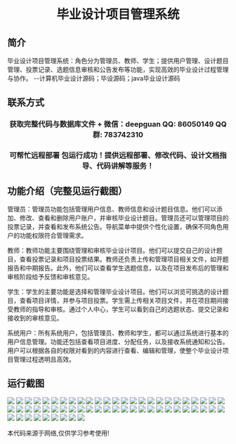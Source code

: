 <p><h1 align="center">毕业设计项目管理系统</h1></p>

## 简介
毕业设计项目管理系统：角色分为管理员、教师、学生；提供用户管理、设计题目管理、投票记录、选题信息审核和公告发布等功能，实现高效的毕业设计过程管理与协作。    --计算机毕业设计源码；毕设源码；java毕业设计源码


## 联系方式
<p><h3 align="center">获取完整代码与数据库文件 + 微信：deepguan QQ: 86050149 QQ群: 783742310</h3></p>
<p><h3 align="center">可帮忙远程部署 包运行成功！提供远程部署、修改代码、设计文档指导、代码讲解等服务！</h3></p>

## 功能介绍（完整见运行截图）
管理员：管理员功能包括管理用户信息、教师信息和设计题目信息。他们可以添加、修改、查看和删除用户账户，并审核毕业设计题目。管理员还可以管理项目的投票记录，并查看和发布系统公告。导航菜单中提供个性化设置，确保不同角色用户的功能权限符合管理需求。

教师：教师功能主要围绕管理和审核毕业设计项目。他们可以提交自己的设计题目，查看投票记录和项目投票结果。教师还负责上传和管理项目相关文件，如开题报告和中期报告。此外，他们可以查看学生选题信息，以及在项目发布后的管理和审核阶段给予反馈和审核意见。

学生：学生的主要功能是选择和管理毕业设计项目。他们可以浏览可挑选的设计题目，查看项目详情，并参与项目投票。学生需上传相关项目文件，并在项目期间接受教师的指导和审核。通过个人中心，学生可以看到自己的选题状态、提交记录和接收到的审核意见。

系统用户：所有系统用户，包括管理员、教师和学生，都可以通过系统进行基本的用户信息管理。功能还包括查看项目进度、分配任务，以及接收系统通知和公告。用户可以根据各自的权限对看到的内容进行查看、编辑和管理，使整个毕业设计项目管理过程透明且高效。


## 运行截图
![](https://bs-1329754181.cos.ap-shanghai.myqcloud.com/ssm/GraduationProjectManagementSystem/img/001.jpg)
![](https://bs-1329754181.cos.ap-shanghai.myqcloud.com/ssm/GraduationProjectManagementSystem/img/002.jpg)
![](https://bs-1329754181.cos.ap-shanghai.myqcloud.com/ssm/GraduationProjectManagementSystem/img/003.jpg)
![](https://bs-1329754181.cos.ap-shanghai.myqcloud.com/ssm/GraduationProjectManagementSystem/img/004.jpg)
![](https://bs-1329754181.cos.ap-shanghai.myqcloud.com/ssm/GraduationProjectManagementSystem/img/005.jpg)
![](https://bs-1329754181.cos.ap-shanghai.myqcloud.com/ssm/GraduationProjectManagementSystem/img/006.jpg)
![](https://bs-1329754181.cos.ap-shanghai.myqcloud.com/ssm/GraduationProjectManagementSystem/img/007.jpg)
![](https://bs-1329754181.cos.ap-shanghai.myqcloud.com/ssm/GraduationProjectManagementSystem/img/008.jpg)
![](https://bs-1329754181.cos.ap-shanghai.myqcloud.com/ssm/GraduationProjectManagementSystem/img/009.jpg)
![](https://bs-1329754181.cos.ap-shanghai.myqcloud.com/ssm/GraduationProjectManagementSystem/img/010.jpg)
![](https://bs-1329754181.cos.ap-shanghai.myqcloud.com/ssm/GraduationProjectManagementSystem/img/011.jpg)
![](https://bs-1329754181.cos.ap-shanghai.myqcloud.com/ssm/GraduationProjectManagementSystem/img/012.jpg)
![](https://bs-1329754181.cos.ap-shanghai.myqcloud.com/ssm/GraduationProjectManagementSystem/img/013.jpg)
![](https://bs-1329754181.cos.ap-shanghai.myqcloud.com/ssm/GraduationProjectManagementSystem/img/014.jpg)
![](https://bs-1329754181.cos.ap-shanghai.myqcloud.com/ssm/GraduationProjectManagementSystem/img/015.jpg)
![](https://bs-1329754181.cos.ap-shanghai.myqcloud.com/ssm/GraduationProjectManagementSystem/img/016.jpg)
![](https://bs-1329754181.cos.ap-shanghai.myqcloud.com/ssm/GraduationProjectManagementSystem/img/017.jpg)
![](https://bs-1329754181.cos.ap-shanghai.myqcloud.com/ssm/GraduationProjectManagementSystem/img/018.jpg)
![](https://bs-1329754181.cos.ap-shanghai.myqcloud.com/ssm/GraduationProjectManagementSystem/img/019.jpg)
![](https://bs-1329754181.cos.ap-shanghai.myqcloud.com/ssm/GraduationProjectManagementSystem/img/020.jpg)
![](https://bs-1329754181.cos.ap-shanghai.myqcloud.com/ssm/GraduationProjectManagementSystem/img/021.jpg)
![](https://bs-1329754181.cos.ap-shanghai.myqcloud.com/ssm/GraduationProjectManagementSystem/img/022.jpg)
![](https://bs-1329754181.cos.ap-shanghai.myqcloud.com/ssm/GraduationProjectManagementSystem/img/023.jpg)
![](https://bs-1329754181.cos.ap-shanghai.myqcloud.com/ssm/GraduationProjectManagementSystem/img/024.jpg)
![](https://bs-1329754181.cos.ap-shanghai.myqcloud.com/ssm/GraduationProjectManagementSystem/img/025.jpg)
![](https://bs-1329754181.cos.ap-shanghai.myqcloud.com/ssm/GraduationProjectManagementSystem/img/026.jpg)
![](https://bs-1329754181.cos.ap-shanghai.myqcloud.com/ssm/GraduationProjectManagementSystem/img/027.jpg)
![](https://bs-1329754181.cos.ap-shanghai.myqcloud.com/ssm/GraduationProjectManagementSystem/img/028.jpg)
![](https://bs-1329754181.cos.ap-shanghai.myqcloud.com/ssm/GraduationProjectManagementSystem/img/029.jpg)
![](https://bs-1329754181.cos.ap-shanghai.myqcloud.com/ssm/GraduationProjectManagementSystem/img/030.jpg)
![](https://bs-1329754181.cos.ap-shanghai.myqcloud.com/ssm/GraduationProjectManagementSystem/img/031.jpg)
![](https://bs-1329754181.cos.ap-shanghai.myqcloud.com/ssm/GraduationProjectManagementSystem/img/032.jpg)
![](https://bs-1329754181.cos.ap-shanghai.myqcloud.com/ssm/GraduationProjectManagementSystem/img/033.jpg)
![](https://bs-1329754181.cos.ap-shanghai.myqcloud.com/ssm/GraduationProjectManagementSystem/img/034.jpg)
![](https://bs-1329754181.cos.ap-shanghai.myqcloud.com/ssm/GraduationProjectManagementSystem/img/035.jpg)
![](https://bs-1329754181.cos.ap-shanghai.myqcloud.com/ssm/GraduationProjectManagementSystem/img/036.jpg)
![](https://bs-1329754181.cos.ap-shanghai.myqcloud.com/ssm/GraduationProjectManagementSystem/img/037.jpg)
![](https://bs-1329754181.cos.ap-shanghai.myqcloud.com/ssm/GraduationProjectManagementSystem/img/038.jpg)
![](https://bs-1329754181.cos.ap-shanghai.myqcloud.com/ssm/GraduationProjectManagementSystem/img/039.jpg)
![](https://bs-1329754181.cos.ap-shanghai.myqcloud.com/ssm/GraduationProjectManagementSystem/img/040.jpg)
![](https://bs-1329754181.cos.ap-shanghai.myqcloud.com/ssm/GraduationProjectManagementSystem/img/041.jpg)
![](https://bs-1329754181.cos.ap-shanghai.myqcloud.com/ssm/GraduationProjectManagementSystem/img/042.jpg)
![](https://bs-1329754181.cos.ap-shanghai.myqcloud.com/ssm/GraduationProjectManagementSystem/img/043.jpg)
![](https://bs-1329754181.cos.ap-shanghai.myqcloud.com/ssm/GraduationProjectManagementSystem/img/044.jpg)
![](https://bs-1329754181.cos.ap-shanghai.myqcloud.com/ssm/GraduationProjectManagementSystem/img/045.jpg)
![](https://bs-1329754181.cos.ap-shanghai.myqcloud.com/ssm/GraduationProjectManagementSystem/img/046.jpg)
![](https://bs-1329754181.cos.ap-shanghai.myqcloud.com/ssm/GraduationProjectManagementSystem/img/047.jpg)
![](https://bs-1329754181.cos.ap-shanghai.myqcloud.com/ssm/GraduationProjectManagementSystem/img/048.jpg)
![](https://bs-1329754181.cos.ap-shanghai.myqcloud.com/ssm/GraduationProjectManagementSystem/img/049.jpg)
![](https://bs-1329754181.cos.ap-shanghai.myqcloud.com/ssm/GraduationProjectManagementSystem/img/050.jpg)
![](https://bs-1329754181.cos.ap-shanghai.myqcloud.com/ssm/GraduationProjectManagementSystem/img/051.jpg)
![](https://bs-1329754181.cos.ap-shanghai.myqcloud.com/ssm/GraduationProjectManagementSystem/img/052.jpg)
![](https://bs-1329754181.cos.ap-shanghai.myqcloud.com/ssm/GraduationProjectManagementSystem/img/053.jpg)
![](https://bs-1329754181.cos.ap-shanghai.myqcloud.com/ssm/GraduationProjectManagementSystem/img/054.jpg)
![](https://bs-1329754181.cos.ap-shanghai.myqcloud.com/ssm/GraduationProjectManagementSystem/img/055.jpg)
![](https://bs-1329754181.cos.ap-shanghai.myqcloud.com/ssm/GraduationProjectManagementSystem/img/056.jpg)
![](https://bs-1329754181.cos.ap-shanghai.myqcloud.com/ssm/GraduationProjectManagementSystem/img/057.jpg)
![](https://bs-1329754181.cos.ap-shanghai.myqcloud.com/ssm/GraduationProjectManagementSystem/img/058.jpg)
![](https://bs-1329754181.cos.ap-shanghai.myqcloud.com/ssm/GraduationProjectManagementSystem/img/059.jpg)

<p>本代码来源于网络,仅供学习参考使用!</p>
